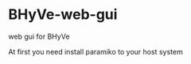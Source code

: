 BHyVe-web-gui
=============

web gui for BHyVe

At first you need install paramiko to your host system
